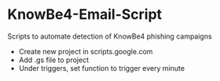 # KnowBe4-Email-Script
Scripts to automate detection of KnowBe4 phishing campaigns
- Create new project in scripts.google.com
- Add .gs file to project
- Under triggers, set function to trigger every minute
